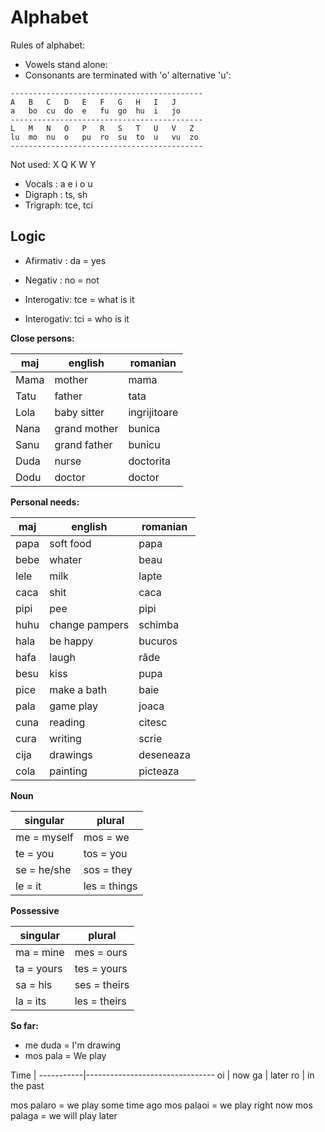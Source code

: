 # Alphabet

Rules of alphabet:

* Vowels stand alone:
* Consonants are terminated with 'o' alternative 'u':

```
-------------------------------------------
A   B   C   D   E   F   G   H   I   J   
a   bo  cu  do  e   fu  go  hu  i   jo
-------------------------------------------
L   M   N   O   P   R   S   T   U   V   Z
lu  mo  nu  o   pu  ro  su  to  u   vu  zo
-------------------------------------------
```
Not used: X Q K W Y 

* Vocals  : a  e  i  o  u
* Digraph : ts,   sh 
* Trigraph: tce,  tci

## Logic

* Afirmativ  : da   = yes
* Negativ    : no   = not

* Interogativ: tce  = what is it
* Interogativ: tci  = who is it

**Close persons:**

maj  | english            | romanian
-----|--------------------|-----------------
Mama | mother             | mama
Tatu | father             | tata
Lola | baby sitter        | ingrijitoare
Nana | grand mother       | bunica
Sanu | grand father       | bunicu
Duda | nurse              | doctorita
Dodu | doctor             | doctor

**Personal needs:**

maj  | english            | romanian
-----|--------------------|-----------------
papa | soft food          | papa
bebe | whater             | beau
lele | milk               | lapte 
caca | shit               | caca
pipi | pee                | pipi
huhu | change pampers     | schimba
hala | be happy           | bucuros
hafa | laugh              | râde
besu | kiss               | pupa
pice | make a bath        | baie
pala | game play          | joaca
cuna | reading            | citesc
cura | writing            | scrie
cija | drawings           | deseneaza
cola | painting           | picteaza


**Noun**

singular      | plural
--------------|-----------------------------
me = myself   | mos = we
te = you      | tos = you
se = he/she   | sos = they
le = it       | les = things

**Possessive**

singular   | plural
-----------|--------------------------------
ma = mine  | mes = ours
ta = yours | tes = yours
sa = his   | ses = theirs
la = its   | les = theirs
   
**So far:**

* me  duda  =  I'm drawing
* mos pala  =  We play     

Time       | 
-----------|--------------------------------
oi         | now
ga         | later 
ro         | in the past

mos palaro = we play some time ago
mos palaoi = we play right now
mos palaga = we will play later
